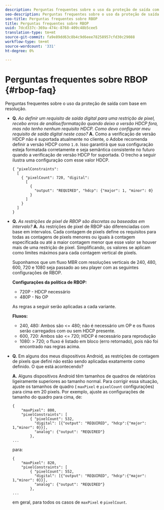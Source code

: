 ```yaml
---
description: Perguntas frequentes sobre o uso da proteção de saída com base em resolução.
seo-description: Perguntas frequentes sobre o uso da proteção de saída com base em resolução.
seo-title: Perguntas frequentes sobre RBOP
title: Perguntas frequentes sobre RBOP
uuid: 7dcd337c-369a-474c-8768-409c48b5cee5
translation-type: tm+mt
source-git-commit: fa9e89dd63c8b4c9d6eee78258957cfd30c29088
workflow-type: tm+mt
source-wordcount: '331'
ht-degree: 0%

---
```



# Perguntas frequentes sobre RBOP {#rbop-faq}

Perguntas frequentes sobre o uso da proteção de saída com base em resolução.

* **Q.** *Ao definir um requisito de saída digital para uma restrição de pixel, recebo erros de análise/formatação quando deixo a versão HDCP fora, mas não tenho nenhum requisito HDCP. Como devo configurar meu requisito de saída digital neste caso?* **A.** Como a verificação de versão HDCP não é suportada atualmente no cliente, o Adobe recomenda definir a versão HDCP como `1.0`. Isso garantirá que sua configuração esteja formatada corretamente e seja semântica consistente no futuro quando a verificação de versão HDCP for suportada. O trecho a seguir ilustra uma configuração com esse valor HDCP.

   ```
   { "pixelConstraints":  
     [  
       { "pixelCount": 720, "digital":  
         [  
           {  
             "output": "REQUIRED", "hdcp": {"major": 1, "minor": 0}  
           }  
         ]  
       }  
     ]  
   }
   ```

* **Q.** *As restrições de pixel de RBOP são discretas ou baseadas em intervalo?* **A.** As restrições de pixel de RBOP são diferenciadas com base em intervalos. Cada contagem de pixels define os requisitos para todas as contagens de pixels menores ou iguais à contagem especificada ou até a maior contagem menor que esse valor se houver mais de uma restrição de pixel. Simplificando, os valores se aplicam como limites máximos para cada contagem vertical de pixels.

   Suponhamos que um fluxo MBR com resoluções verticais de 240, 480, 600, 720 e 1080 seja passado ao seu player com as seguintes configurações de RBOP.

   **Configurações da política de RBOP:**

   * 720P - HDCP necessário
   * 480P - No OP

   As regras a seguir serão aplicadas a cada variante.

   **Fluxos:**

   * 240, 480: Ambos são &lt;= 480; não é necessário um OP e os fluxos serão carregados com ou sem HDCP presente.
   * 600, 720: Ambos são &lt;= 720; HDCP é necessário para reprodução
   * 1080: > 720; o fluxo é listado em bloco (erro retornado), pois não foi encontrado nas regras acima.


* **Q.** Em alguns dos meus dispositivos Android, as restrições de contagem de pixels que defini não estão sendo aplicadas exatamente como definido. O que está acontecendo?

   **A.** Alguns dispositivos Android têm tamanhos de quadros de relatórios ligeiramente superiores ao tamanho normal. Para corrigir essa situação, ajuste os tamanhos de quadro ( `maxPixel` e `pixelCount` configurações) para cima em 20 pixels. Por exemplo, ajuste as configurações de tamanho do quadro para cima, de:

   ```
   { 
       "maxPixel": 800, 
       "pixelConstraints": [ 
           { "pixelCount": 532, 
             "digital": [{"output": "REQUIRED", "hdcp":{"major": 1,"minor": 0}}], 
             "analog": {"output": "REQUIRED"} 
           }, 
   ... 
   ```

   para:

   ```
   { 
       "maxPixel": 820, 
       "pixelConstraints": [ 
           { "pixelCount": 552, 
             "digital": [{"output": "REQUIRED", "hdcp":{"major": 1,"minor": 0}}], 
             "analog": {"output": "REQUIRED"} 
           }, 
   ... 
   ```

   em geral, para todos os casos de `maxPixel` e `pixelCount`.

